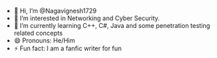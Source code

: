- 👋 Hi, I’m @Nagavignesh1729
- 👀 I’m interested in Networking and Cyber Security.
- 🌱 I’m currently learning C++, C#, Java and some penetration testing related concepts
- 😄 Pronouns: He/Him
- ⚡ Fun fact: I am a fanfic writer for fun

<!---
Nagavignesh1729/Nagavignesh1729 is a ✨ special ✨ repository because its `README.md` (this file) appears on your GitHub profile.
You can click the Preview link to take a look at your changes.
--->
